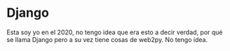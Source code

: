 # Django
Esta soy yo en el 2020, no tengo idea que era esto a decir verdad, por qué se llama Django pero a su vez tiene cosas de web2py. No tengo idea.
